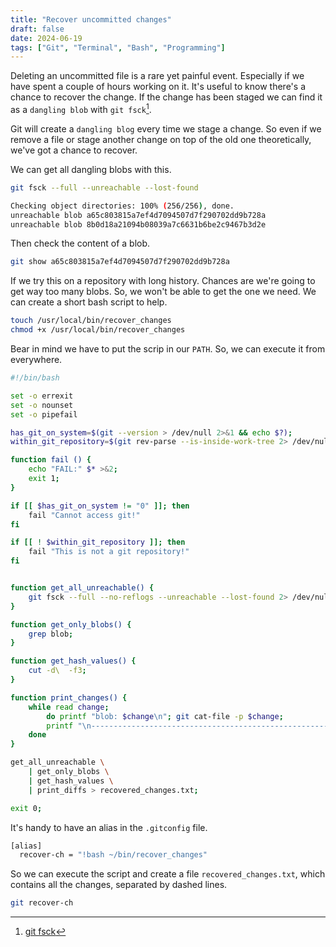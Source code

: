 ```yaml
---
title: "Recover uncommitted changes"
draft: false
date: 2024-06-19
tags: ["Git", "Terminal", "Bash", "Programming"]
---
```


Deleting an uncommitted file is a rare yet painful event. Especially if we have
spent a couple of hours working on it. It's useful to know there's a chance to
recover the change. If the change has been staged we can find it as a `dangling
blob` with `git fsck`[^1].

Git will create a `dangling blog` every time we stage a change. So even if we
remove a file or stage another change on top of the old one theoretically, we've
got a chance to recover.

We can get all dangling blobs with this.

```bash
git fsck --full --unreachable --lost-found

Checking object directories: 100% (256/256), done.
unreachable blob a65c803815a7ef4d7094507d7f290702dd9b728a
unreachable blob 8b0d18a21094b08039a7c6631b6be2c9467b3d2e
```

Then check the content of a blob.

``` bash
git show a65c803815a7ef4d7094507d7f290702dd9b728a
```

If we try this on a repository with long history. Chances are we're going to
get way too many blobs. So, we won't be able to get the one we need. We can
create a short bash script to help.


```bash
touch /usr/local/bin/recover_changes
chmod +x /usr/local/bin/recover_changes
```

Bear in mind we have to put the scrip in our `PATH`. So, we can execute it
from everywhere.

``` bash
#!/bin/bash

set -o errexit
set -o nounset
set -o pipefail

has_git_on_system=$(git --version > /dev/null 2>&1 && echo $?);
within_git_repository=$(git rev-parse --is-inside-work-tree 2> /dev/null);

function fail () {
    echo "FAIL:" $* >&2;
    exit 1;
}

if [[ $has_git_on_system != "0" ]]; then
    fail "Cannot access git!"
fi

if [[ ! $within_git_repository ]]; then
    fail "This is not a git repository!"
fi


function get_all_unreachable() {
    git fsck --full --no-reflogs --unreachable --lost-found 2> /dev/null;
}

function get_only_blobs() {
    grep blob;
}

function get_hash_values() {
    cut -d\  -f3;
}

function print_changes() {
    while read change; 
        do printf "blob: $change\n"; git cat-file -p $change;
        printf "\n----------------------------------------------------------\n";
    done
}

get_all_unreachable \
    | get_only_blobs \
    | get_hash_values \
    | print_diffs > recovered_changes.txt;

exit 0;
```

It's handy to have an alias in the `.gitconfig` file.

```bash
[alias]
  recover-ch = "!bash ~/bin/recover_changes"
```

So we can execute the script and create a file `recovered_changes.txt`, which
contains all the changes, separated by dashed lines.

```bash
git recover-ch
```


[^1]: [git fsck](https://git-scm.com/docs/git-fsck)
